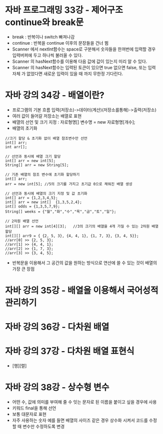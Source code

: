 # 자바 프로그래밍 33강 - 제어구조 continue와 break문
* break : 반복이나 switch 빠져나감
* continue : 반복을 continue 이후의 문장들을 건너 뜀
* Scanner 에서 nextInt함수는 space로 구분해서 숫자들을 한꺼번에 입력할 경우 입력버퍼에 두고 하나씩 불러올 수 있다.
* Scanner 의 hasNext함수를 이용해 다음 값에 값이 있는지 미리 알 수 있다.
* Scanner 의  hasNext함수는 입력된 토큰이 있으면 true 없으면 false, 또는 입력 자체 가 없었다면 새로운 입력이 있을 때 까지 무한정 기다린다.

# 자바 강의 34강 - 배열이란?
* 프로그램의 기본 흐름 입력(저장소)->데이터(계산)(저장소를통해)->출력(저장소)
* 여러 값이 들어갈 저장소는 배열로 표현
* 배열의 선언 및 크기 지정 : 자로형명[] 변수명 = new 자료형명[개수];
* 배열의 초기화
```
//크기 할당 & 초기화 없이 배열 참조변수만 선언
int[] arr;
int arr[];

// 선언과 동시에 배열 크기 할당
int[] arr = new int[5];
String[] arr = new String[5]; 

// 기존 배열의 참조 변수에 초기화 할당하기
int[] arr;
arr = new int[5]; //5의 크기를 가지고 초기값 0으로 채워진 배열 생성

// 선언과 동시에 배열의 크기 지정 및 값 초기화
int[] arr = {1,2,3,4,5}; 
int[] arr = new int[]  {1,3,5,2,4};    
int[] odds = {1,3,5,7,9};  
String[] weeks = {"월","화","수","목","금","토","일"};

// 2차원 배열 선언
int[][] arr = new int[4][3];   //3의 크기의 배열을 4개 가질 수 있는 2차원 배열 할당  
int[][] arr9 = { {2, 5, 3}, {4, 4, 1}, {1, 7, 3}, {3, 4, 5}};
//arr[0] >> {2, 5, 3};
//arr[1] >> {4, 4, 1};
//arr[2] >> {1, 7, 3};
//arr[3] >> {3, 4, 5};
```
* 반복문을 이용해서 그 공간의 값을 원하는 방식으로 연산에 쓸 수 있는 것이 배열의 가장 큰 장점

# 자바 강의 35강 - 배열을 이용해서 국어성적 관리하기

# 자바 강의 36강 - 다차원 배열

# 자바 강의 37강 - 다차원 배열 표현식
* [행][렬]

# 자바 강의 38강 - 상수형 변수
* 어떤 수, 값에 의미를 부여해 줄 수 잇는 문자로 된 이름을 붙이고 싶을 경우에 사용
* 키워드 final을 통해 선언
* 보통 대문자로 표현
* 자주 사용하는 숫자 예를 들면 배열의 사이즈 같은 경우 상수화 시켜서 코드를 수정할 때 변수만 수정하도록 변경

